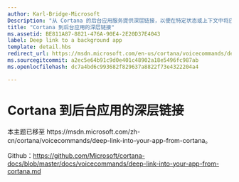 ```yaml
---
author: Karl-Bridge-Microsoft
Description: "从 Cortana 的后台应用服务提供深层链接，以便在特定状态或上下文中将应用启动到前台。"
title: "Cortana 到后台应用的深层链接"
ms.assetid: BE811A87-8821-476A-90E4-2E20D37E4043
label: Deep link to a background app
template: detail.hbs
redirect_url: https://msdn.microsoft.com/en-us/cortana/voicecommands/deep-link-into-your-app-from-cortana
ms.sourcegitcommit: a2ec5e64b91c9d0e401c48902a18e5496fc987ab
ms.openlocfilehash: dc7a4bd6c993682f829637a8822f73e4322204a4

---
```


# Cortana 到后台应用的深层链接

本主题已移至 https&#58;//msdn.microsoft.com/zh-cn/cortana/voicecommands/deep-link-into-your-app-from-cortana。

Github：https://github.com/Microsoft/cortana-docs/blob/master/docs/voicecommands/deep-link-into-your-app-from-cortana.md



<!--HONumber=Jun16_HO4-->



